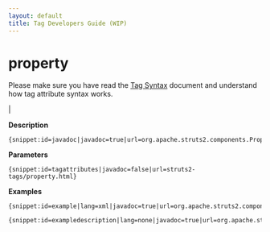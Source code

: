 ```yaml
---
layout: default
title: Tag Developers Guide (WIP)
---
```


# property


Please make sure you have read the [Tag Syntax](#PAGE_13927) document and understand how tag attribute syntax works.

| 

__Description__



~~~~~~~
{snippet:id=javadoc|javadoc=true|url=org.apache.struts2.components.Property}
~~~~~~~

__Parameters__



~~~~~~~
{snippet:id=tagattributes|javadoc=false|url=struts2-tags/property.html}
~~~~~~~

__Examples__



~~~~~~~
{snippet:id=example|lang=xml|javadoc=true|url=org.apache.struts2.components.Property}
~~~~~~~


~~~~~~~
{snippet:id=exampledescription|lang=none|javadoc=true|url=org.apache.struts2.components.Property}
~~~~~~~
